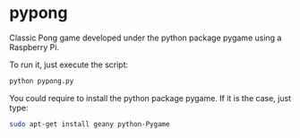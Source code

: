 # pypong
Classic Pong game developed under the python package pygame using a Raspberry Pi.

To run it, just execute the script:
```bash
python pypong.py
```

You could require to install the python package pygame. If it is the case, just type:
```bash
sudo apt-get install geany python-Pygame
```

